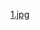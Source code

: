 
[1.jpg](https://github.com/orange-Nan/metedraw/blob/main/image/Shenyang_meteorological_annual_variation.jpg)
